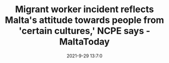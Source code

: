 ---
"title": "Migrant worker incident reflects Malta's attitude towards people from 'certain cultures,' NCPE says - MaltaToday"
"date": "2021-9-29 13:7:0"
"feed_name": "GOOGLENEWSCONSTRUCTION"
"feed_website": "https://news.google.com/search?q=construction%2Bincident&hl=en-US&gl=US&ceid=US:en"
"feed_rss": "https://news.google.com/rss/search?q=construction%2Bincident&hl=en-US&gl=US&ceid=US:en"
"link": "https://www.maltatoday.com.mt/news/national/112368/migrant_worker_incident_reflects_maltas_attitude_towards_people_from_certain_cultures_ncpe_says"
"source": "{'href': 'https://www.maltatoday.com.mt', 'title': 'MaltaToday'}"
"file": "_posts/2021-1-1-fffa602b7d22c4592f0de8d257dd6d900795ba1b.md"
"accident": "1"
"drilling": "0"
"dead": "0"
"injured": "0"
"arrested": "0"
"where": "unknown site"
"causes": "unknown"
"place": "unknown place"
---